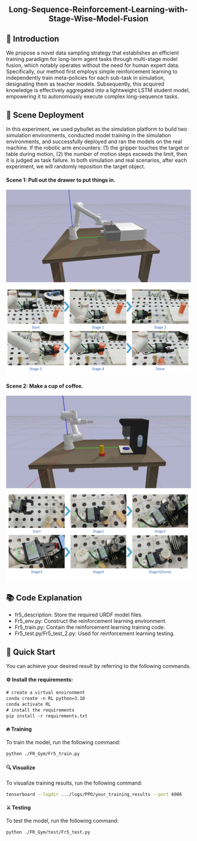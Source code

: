 <h2 align="center">
    Long-Sequence-Reinforcement-Learning-with-Stage-Wise-Model-Fusion
</h2>
<!-- (ROBIO 2025)Long-Sequence Reinforcement Learning with Stage-Wise Model Fusion.  
The code will be open-sourced soon after it has been organized. -->

## 📖 Introduction
We propose a novel data sampling strategy that establishes an efficient training paradigm for long-term agent tasks through multi-stage model fusion, which notably operates without the need for human expert data. Specifically, our method first employs simple reinforcement learning to independently train meta-policies for each sub-task in simulation, designating them as teacher models. Subsequently, this acquired knowledge is effectively aggregated into a lightweight LSTM student model, empowering it to autonomously execute complex long-sequence tasks.

## 🔧 Scene Deployment
In this experiment, we used pybullet as the simulation platform to build two simulation environments, conducted model training in the simulation environments, and successfully deployed and ran the models on the real machine.
If the robotic arm encounters: (1) the gripper touches the target or table during motion, (2) the number of motion steps exceeds the limit, then it is judged as task failure. In both simulation and real scenarios, after each experiment, we will randomly reposition the target object.
#### Scene 1: Pull out the drawer to put things in.
<img src="./figure/scene1.jpg" alt="drawer"/>

#### Scene 2: Make a cup of coffee.
<img src="./figure/scene2.jpg" alt="coffee"/>

## 📚 Code Explanation
- fr5_description: Store the required URDF model files.
- Fr5_env.py: Construct the reinforcement learning environment.
- Fr5_train.py: Contain the reinforcement learning training code.
- Fr5_test.py/Fr5_test_2.py: Used for reinforcement learning testing.

## 🚀 Quick Start

You can achieve your desired result by referring to the following commands.

#### ⚙️ Install the requirements:
```
# create a virtual environment
conda create -n RL python=3.10
conda activate RL
# install the requirements
pip install -r requirements.txt
```

#### 🔥 Training
To train the model, run the following command:
```bash
python ./FR_Gym/Fr5_train.py
```

#### 🔍 Visualize
To visualize training results, run the following command:
```bash
tensorboard --logdir .../logs/PPO/your_training_results --port 6006
```

#### ⚔️ Testing
To test the model, run the following command:
```bash
python ./FR_Gym/test/Fr5_test.py
```
